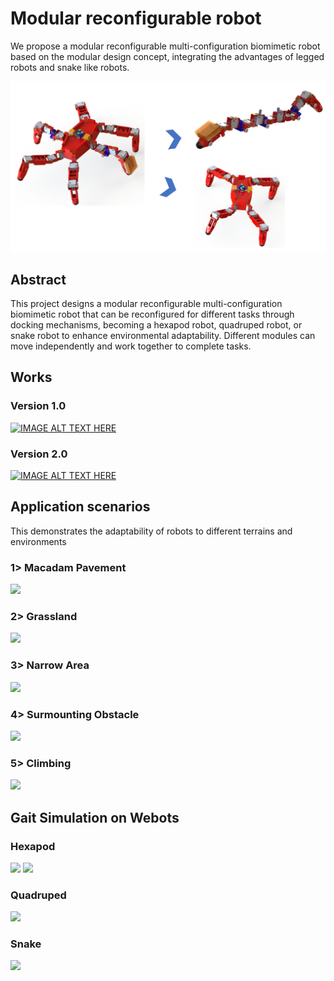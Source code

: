 # Modular reconfigurable robot

We propose a modular reconfigurable multi-configuration biomimetic robot based on the modular design concept, integrating the advantages of legged robots and snake like robots.

![](https://github.com/Scalpelapex/Images/blob/main/MRR/review.png#pic_center=400x300)

## Abstract

This project designs a modular reconfigurable multi-configuration biomimetic robot that can be reconfigured for different tasks through docking mechanisms, becoming a hexapod robot, quadruped robot, or snake robot to enhance environmental adaptability. Different modules can move independently and work together to complete tasks.

## Works

### Version 1.0

[![IMAGE ALT TEXT HERE](https://img.youtube.com/vi/oa4fZSeTry0/0.jpg)](https://www.youtube.com/watch?v=oa4fZSeTry0)

### Version 2.0

[![IMAGE ALT TEXT HERE](https://img.youtube.com/vi/33fWOx1gzGU/0.jpg)](https://www.youtube.com/watch?v=33fWOx1gzGU)

## Application scenarios

This demonstrates the adaptability of robots to different terrains and environments

### 1> Macadam Pavement

![](https://github.com/Scalpelapex/Images/blob/main/MRR/ZZ_6.gif#pic_center=200x)

### 2> Grassland

![](https://github.com/Scalpelapex/Images/blob/main/MRR/ZZ_4.gif#pic_center=250x200)

### 3> Narrow Area

![](https://github.com/Scalpelapex/Images/blob/main/MRR/Snake.gif#pic_center=250x200)

### 4> Surmounting Obstacle

![](https://github.com/Scalpelapex/Images/blob/main/YZ.gif#pic_center=250x200)

### 5> Climbing

![](https://github.com/Scalpelapex/Images/blob/main/SP.gif#pic_center=250x200)

## Gait Simulation on Webots

### Hexapod

![](https://github.com/Scalpelapex/Images/blob/main/LZ_01.gif#pic_center=250x200)
![](https://github.com/Scalpelapex/Images/blob/main/LZ_02.gif#pic_center=250x200)

### Quadruped

![](https://github.com/Scalpelapex/Images/blob/main/MRR/sizu.gif#pic_center=250x200)

### Snake

![](https://github.com/Scalpelapex/Images/blob/main/SX.gif#pic_center=250x200)
